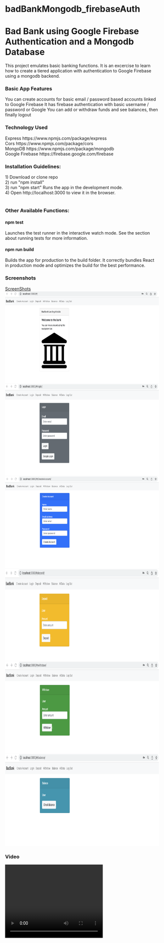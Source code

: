 # badBankMongodb_firebaseAuth

<h1>Bad Bank using Google Firebase Authentication and a Mongodb Database</h1>
This project emulates basic banking functions. It is an excercise to learn how to create a tiered application with authentication to Google Firebase using a mongodb backend.

<h3>Basic App Features</h3>
You can create accounts for basic email / password based accounts linked to Google Firebase
It has firebase authentication with basic username / password or Google
You can add or withdraw funds and see balances, then finally logout

<h3>Technology Used</h3>
Express https://www.npmjs.com/package/express
<br>
Cors https://www.npmjs.com/package/cors
<br>
MongoDB https://www.npmjs.com/package/mongodb
<br>
Google Firebase https://firebase.google.com/firebase
<br>
<h3>Installation Guidelines:</h3>
1) Download or clone repo <br>
2) run "npm install"  <br>
3) run "npm start" Runs the app in the development mode. <br>
4) Open http://localhost:3000 to view it in the browser. <br>
<br>
<h3>Other Available Functions:</h3>
<h4>npm test</h4>
Launches the test runner in the interactive watch mode.
See the section about running tests for more information.
<br>
<h4>npm run build</h4>
Builds the app for production to the build folder.
It correctly bundles React in production mode and optimizes the build for the best performance.

<h3>Screenshots</h3>
<a href="https://github.com/Kieran-Dillon/badBankMongodb_firebaseAuth/ScreenShots">ScreenShots</a>
<img src="./ScreenShots/BadBank Home.png" alt="BadBank Home" width="600" height="300">
<img src="./ScreenShots/BadBank Login.png" alt="BadBank Login" width="600" height="300">
<img src="./ScreenShots/BadBank Create Account.png" alt="BadBank Create Account" width="600" height="300">
<img src="./ScreenShots/BadBank Deposit.png" alt="BadBank Deposit" width="600" height="300">
<img src="./ScreenShots/BadBank Withdraw.png" alt="BadBank Withdraw" width="600" height="300">
<img src="./ScreenShots/BadBank Balance.png" alt="BadBank Balance" width="600" height="300">

<h3>Video</h3>
<video width="320" height="240" controls>
  <source src="BadBank_video.mp4" type="video/mp4">
  Your browser does not support the video tag.
</video>

